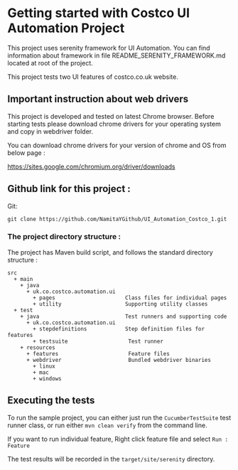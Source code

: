 # Getting started with Costco UI Automation Project

This project uses serenity framework for UI Automation. You can find information about framework
in file README_SERENITY_FRAMEWORK.md located at root of the project.

This project tests two UI features of costco.co.uk website.

## Important instruction about web drivers 

This project is developed and tested on latest Chrome browser. Before starting tests 
please download chrome drivers for your operating system and copy in webdriver folder.

You can download chrome drivers for your version of chrome and OS from below page :

https://sites.google.com/chromium.org/driver/downloads

## Github link for this project :

Git:

    git clone https://github.com/NamitaYGithub/UI_Automation_Costco_1.git
    

### The project directory structure :
The project has Maven build script, and follows the standard directory structure :
```Gherkin
src
  + main
    + java
      + uk.co.costco.automation.ui 
        + pages                      Class files for individual pages
        + utility                    Supporting utility classes        
  + test
    + java                           Test runners and supporting code
      + uk.co.costco.automation.ui   
        + stepdefinitions            Step definition files for features
        + testsuite                   Test runner
    + resources
      + features                      Feature files
      + webdriver                     Bundled webdriver binaries
        + linux
        + mac
        + windows
```

## Executing the tests

To run the sample project, you can either just run the `CucumberTestSuite` test runner class, or run either `mvn clean verify` from the command line.

If you want to run individual feature, Right click feature file and select `Run : Feature `

The test results will be recorded in the `target/site/serenity` directory.
